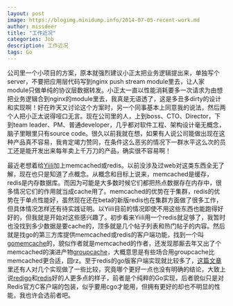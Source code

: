 ```yaml
---
layout: post
image: https://blogimg.minidump.info/2014-07-05-recent-work.md
author: missdeer
title: "工作近况"
categories: Job
description: 工作近况
tags: Go
---
```

公司里一个小项目的方案，原本就强烈建议小正太把业务逻辑提出来，单独写个server，不要把应用层代码写到nginx push stream module里去，让人家module只做单纯的协议层数据转发。小正太一直以性能消耗要多一次请求为由想把业务逻辑合到nginx的module里去，我真是无语透了，这是多丑多dirty的设计和实现啊！好在昨天又讨论这个方案时，另一个同事基本上同意我的说法，然后两个人把小正太说得哑口无言。现在公司里的人，上到boss、CTO、Director，下到team leader、PM、普通developer，几乎都对软件工程、架构设计毫无概念，脑子里眼里只有source code。很久以前我就在想，如果有人说公司能做出现在这种产品真不容易，我肯定竭力赞同，在条件这么恶劣的情况下一群水平这么次的员工还是能开发出来每年卖上千万刀的产品，确实很不容易啊！

最近老想着给[Yiili](http://yii.li)加上memcached或redis。以前没涉及过web对这类东西全无了解，现在也只是知道了点概念。从概念和目标上说来，memcached是缓存，redis是内存数据库。而因为可能是大多数时候它们都把热点数据存在内存中，很多情况它们的作用就当成cache用了。memcached的优势在于集群，redis的优势在于单点性能好，虽然现在还在beta的新版redis也在集群方面做了很多工作，但具体情况怎样还有待实践证明。以Yiili目前的情况即使不用这些东西也能跑得好好的，但我就是开始对这些感兴趣了。初步看来Yiili用一个redis就足够了，我暂时也没找到多少数据是要cache的，顶多就是几个帖子列表和热门帖子的内容。然后就是找go的第三方库提供memcached或redis的客户端功能，找到一个叫[gomemcache](https://github.com/bradfitz/gomemcache)的，貌似作者就是memcached的作者，还发现那厮去年又出了个memcached的演进产物[groupcache](https://github.com/Go/groupcache)，大概意思是有些场合用groupcache比memcached更合适，囧rz。至于redis的go版客户端实现就比较多了，[这篇文章](http://www.cnblogs.com/getong/archive/2013/04/01/2993139.html)里还有人对几个实现做了一些比较，究竟哪个更好一点也没有明确的结论，大致上说[redigo](https://github.com/garyburd/redigo)和[redis](https://github.com/gosexy/redis)好的人更多点的样子，前者是个纯粹的Go实现，后者貌似只是对Redis官方C客户端的包装，似乎要用cgo才能用，但拥有更好的却也不明显的性能，我也许会选前者吧。

